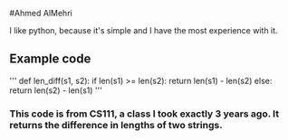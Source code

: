 #Ahmed AlMehri

I like python, because it's simple and I have the most experience with it.

## Example code 


''' 
def len_diff(s1, s2):
    if len(s1) >= len(s2):
       return len(s1) - len(s2)
    else:
       return len(s2) - len(s1)
'''

### This code is from CS111, a class I took exactly 3 years ago. It returns the difference in lengths of two strings. 
